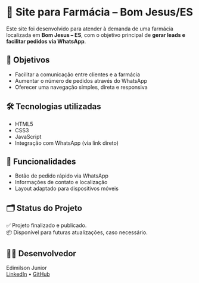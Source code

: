 # 💊 Site para Farmácia – Bom Jesus/ES

Este site foi desenvolvido para atender à demanda de uma farmácia localizada em **Bom Jesus – ES**, com o objetivo principal de **gerar leads e facilitar pedidos via WhatsApp**.

## 📌 Objetivos

- Facilitar a comunicação entre clientes e a farmácia
- Aumentar o número de pedidos através do WhatsApp
- Oferecer uma navegação simples, direta e responsiva

## 🛠️ Tecnologias utilizadas

- HTML5  
- CSS3  
- JavaScript  
- Integração com WhatsApp (via link direto)

## 📱 Funcionalidades

- Botão de pedido rápido via WhatsApp
- Informações de contato e localização
- Layout adaptado para dispositivos móveis

## 🗂️ Status do Projeto

✅ Projeto finalizado e publicado.  
📦 Disponível para futuras atualizações, caso necessário.


## 👨‍💻 Desenvolvedor

Edimilson Junior  
[LinkedIn](https://www.linkedin.com/in/seu-perfil) • [GitHub](https://github.com/seu-usuario)

